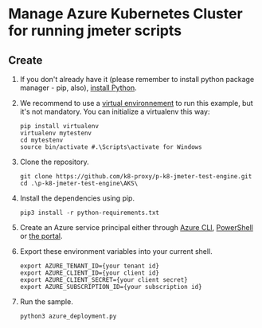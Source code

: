 # Manage Azure Kubernetes Cluster for running jmeter scripts

## Create 

1. If you don't already have it (please remember to install python package manager - pip, also), [install Python](https://www.python.org/downloads/).

1. We recommend to use a [virtual environnement](https://docs.python.org/3/tutorial/venv.html) to run this example, but it's not mandatory. You can initialize a virtualenv this way:

    ```
    pip install virtualenv
    virtualenv mytestenv
    cd mytestenv
    source bin/activate #.\Scripts\activate for Windows
    ```

1. Clone the repository.

    ```
    git clone https://github.com/k8-proxy/p-k8-jmeter-test-engine.git
	cd .\p-k8-jmeter-test-engine\AKS\
    ```

1. Install the dependencies using pip.

    ```
    pip3 install -r python-requirements.txt
    ```

1. Create an Azure service principal either through
[Azure CLI](https://azure.microsoft.com/documentation/articles/resource-group-authenticate-service-principal-cli/),
[PowerShell](https://azure.microsoft.com/documentation/articles/resource-group-authenticate-service-principal/)
or [the portal](https://azure.microsoft.com/documentation/articles/resource-group-create-service-principal-portal/).

1. Export these environment variables into your current shell. 

    ```
    export AZURE_TENANT_ID={your tenant id}
    export AZURE_CLIENT_ID={your client id}
    export AZURE_CLIENT_SECRET={your client secret}
    export AZURE_SUBSCRIPTION_ID={your subscription id}
    ```

1. Run the sample.

    ```
    python3 azure_deployment.py
    ```


